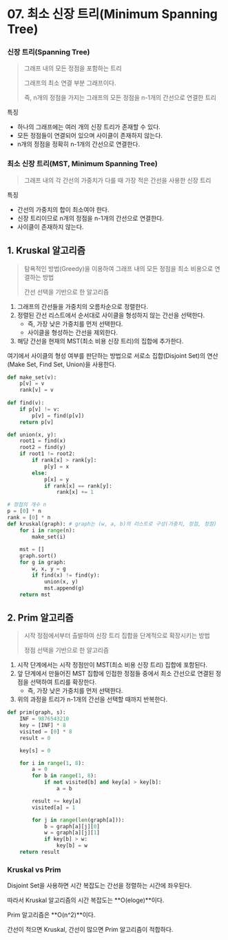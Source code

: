 # 07. 최소 신장 트리(Minimum Spanning Tree)

### 신장 트리(Spanning Tree)

> 그래프 내의 모든 정점을 포함하는 트리
>
> 그래프의 최소 연결 부분 그래프이다.
>
> 즉, n개의 정점을 가지는 그래프의 모든 정점을 n-1개의 간선으로 연결한 트리

특징

- 하나의 그래프에는 여러 개의 신장 트리가 존재할 수 있다.
- 모든 정점들이 연결되어 있으며 사이클이 존재하지 않는다.
- n개의 정점을 정확히 n-1개의 간선으로 연결한다.



### 최소 신장 트리(MST, Minimum Spanning Tree)

> 그래프 내의 각 간선의 가중치가 다를 때 가장 적은 간선을 사용한 신장 트리

특징

- 간선의 가중치의 합이 최소여야 한다.
- 신장 트리이므로 n개의 정점을 n-1개의 간선으로 연결한다.
- 사이클이 존재하지 않는다.



## 1. Kruskal 알고리즘

> 탐욕적인 방법(Greedy)을 이용하여 그래프 내의 모든 정점을 최소 비용으로 연결하는 방법
>
> 간선 선택을 기반으로 한 알고리즘

1. 그래프의 간선들을 가중치의 오름차순으로 정렬한다.
2. 정렬된 간선 리스트에서 순서대로 사이클을 형성하지 않는 간선을 선택한다.
   - 즉, 가장 낮은 가중치를 먼저 선택한다.
   - 사이클을 형성하는 간선을 제외한다.
3. 해당 간선을 현재의 MST(최소 비용 신장 트리)의 집합에 추가한다.



여기에서 사이클의 형성 여부를 판단하는 방법으로 서로소 집합(Disjoint Set)의 연산(Make Set, Find Set, Union)을 사용한다.

```python
def make_set(v):
    p[v] = v
    rank[v] = v
    
def find(v):
    if p[v] != v:
        p[v] = find(p[v])
    return p[v]

def union(x, y):
    root1 = find(x)
    root2 = find(y)
    if root1 != root2:
        if rank[x] > rank[y]:
            p[y] = x
        else:
            p[x] = y
            if rank[x] == rank[y]:
                rank[x] += 1
```

```python
# 정점의 개수 n
p = [0] * n
rank = [0] * n
def kruskal(graph): # graph는 (w, a, b)의 리스트로 구성(가중치, 정점, 정점)
    for i in range(n):
        make_set(i)
    
    mst = []
    graph.sort()
    for g in graph:
        w, x, y = g
        if find(x) != find(y):
            union(x, y)
            mst.append(g)
    return mst
```



## 2. Prim 알고리즘

> 시작 정점에서부터 출발하여 신장 트리 집합을 단계적으로 확장시키는 방법
>
> 정점 선택을 기반으로 한 알고리즘

1. 시작 단계에서는 시작 정점만이 MST(최소 비용 신장 트리) 집합에 포함된다.
2. 앞 단계에서 만들어진 MST 집합에 인접한 정점들 중에서 최소 간선으로 연결된 정점을 선택하여 트리를 확장한다.
   - 즉, 가장 낮은 가중치를 먼저 선택한다.
3. 위의 과정을 트리가 n-1개의 간선을 선택할 때까지 반복한다.



```python
def prim(graph, s):
    INF = 9876543210
    key = [INF] * 8
    visited = [0] * 8
    result = 0

    key[s] = 0

    for i in range(1, 8):
        a = 0
        for b in range(1, 8):
            if not visited[b] and key[a] > key[b]:
                a = b

        result += key[a]
        visited[a] = 1

        for j in range(len(graph[a])):
            b = graph[a][j][0]
            w = graph[a][j][1]
            if key[b] > w:
                key[b] = w
    return result
```



### Kruskal vs Prim

Disjoint Set을 사용하면 시간 복잡도는 간선을 정렬하는 시간에 좌우된다.

따라서 Kruskal 알고리즘의 시간 복잡도는 **O(eloge)**이다.

Prim 알고리즘은 **O(n^2)**이다.

간선이 적으면 Kruskal, 간선이 많으면 Prim 알고리즘이 적합하다.
